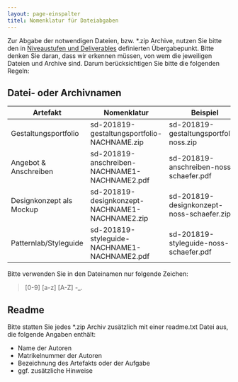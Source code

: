 ```yaml
---
layout: page-einspalter
titel: Nomenklatur für Dateiabgaben
---
```


Zur Abgabe der notwendigen Dateien, bzw. \*.zip Archive, nutzen Sie bitte den in [Niveaustufen und Deliverables](/mi-bachelor-screendesign/niveaustufen) definierten Übergabepunkt. Bitte denken Sie daran, dass wir erkennen müssen, von wem die jeweiligen Dateien und Archive sind. Darum berücksichtigen Sie bitte die folgenden Regeln:

## Datei- oder Archivnamen

|  Artefakt |  Nomenklatur |  Beispiel  |
|---|---|---|
| Gestaltungsportfolio | sd-201819-gestaltungsportfolio-NACHNAME.zip  | sd-201819-gestaltungsportfolio-noss.zip  |
| Angebot & Anschreiben |  sd-201819-anschreiben-NACHNAME1-NACHNAME2.pdf |  sd-201819-anschreiben-noss-schaefer.pdf |
| Designkonzept als Mockup  |  sd-201819-designkonzept-NACHNAME1-NACHNAME2.zip |  sd-201819-designkonzept-noss-schaefer.zip |
| Patternlab/Styleguide  | sd-201819-styleguide-NACHNAME1-NACHNAME2.pdf  |  sd-201819-styleguide-noss-schaefer.pdf |



<!--

Die Benamung von Dateien und Archiven muss folgendem Muster folgen:

> sd-201819-ARTEFAKTNAME-NACHNAME1-NACHNAME2.DATEIENDUNG

Am Beispiel eines Einzelartefakts würde das so aussehen:

> sd-201819-angebot-und-anschreiben-noss.pdf

Der Dateiname eines Teamartefakts würde beispielhaft wie folgt aussehen:

> sd-201819-styleguide-noss-schaefer.pdf

-->

Bitte verwenden Sie in den Dateinamen nur folgende Zeichen:

> [0-9] [a-z] [A-Z] -_\.


## Readme

Bitte statten Sie jedes \*.zip Archiv zusätzlich mit einer readme.txt Datei aus, die folgende Angaben enthält:

- Name der Autoren
- Matrikelnummer der Autoren
- Bezeichnung des Artefakts oder der Aufgabe
- ggf. zusätzliche Hinweise
